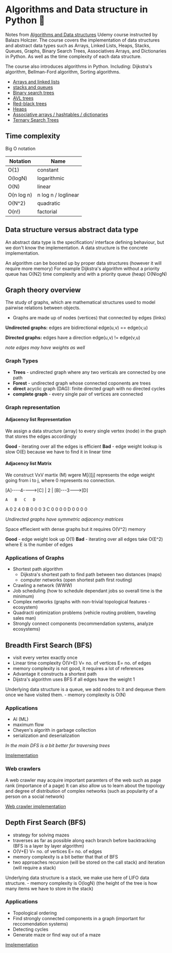 # Algorithms and Data structure in Python 🐍

Notes from [Algorithms and Data structures](https://www.udemy.com/course/algorithms-and-data-structures-in-python) Udemy course instructed by Balazs Holczer.
The course covers the implementation of data structures and abstract data types such as Arrays, Linked Lists, Heaps, Stacks, Queues, Graphs, Binary Search Trees, Associatives Arrays, and Dictionaries in Python.
As well as the time complexity of each data structure.

The course also introduces algorithms in Python. Including: Dijkstra's algorithm, Bellman-Ford algorithm, Sorting algorithms.

* [Arrays and linked lists](implementations/arrays_and_linked_lists.py)
* [stacks and queues](implementations/stacks_and_queue.py)
* [Binary search trees](implementations/binary_search_trees.py)
* [AVL trees](implementations/avl_trees.py)
* [Red-black trees](implementations/red_black_trees.py)
* [Heaps](implementations/heaps.py)
* [Associative arrays / hashtables / dictionaries](implementations/associative_arrays.py)
* [Ternary Search Trees](implementations/tenary_search_trees.py)


## Time complexity

Big O notation

| Notation      | Name                  |
|---------------|-----------------------|   
| O(1)          | constant              |
| O(logN)       | logarithmic           |
| O(N)          | linear                |
| O(n log n)    | n log n / loglinear   |
| O(N^2)        | quadratic             |
| O(n!)         | factorial             |


## Data structure versus abstract data type

An abstract data type is the specification/ interface defining behaviour, but we don't know the implementation.
A data structure is the concrete implementation.

An algorithm can be boosted up by proper data structures (however it will require more memory)
For example Dijkstra's algorithm without a priority queue has O(N2) time complexity and with a priority queue (heap) O(NlogN)


## Graph theory overview

The study of graphs, which are mathematical structures used to model pairwise relations between objects.

- Graphs are made up of nodes (vertices) that connected by edges (links)

**Undirected graphs:** edges are bidirectional edge(u,v) == edge(v,u)

**Directed graphs:** edges have a direction edge(u,v) != edge(v,u)

*note edges may have weights as well*

### Graph Types

* **Trees** - undirected graph where any two verticals are connected by one path
* **Forest** - undirected graph whose connected coponents are trees
* **direct** acyclic graph (DAG): finite directed graph with no directed cycles
* **complete graph** - every single pair of vertices are connected


### Graph representation

#### Adjacency list Representation

We assign a data structure (array) to every single vertex (node) in the graph that stores the edges accordingly

**Good** - iterating over all the edges is efficient
**Bad** - edge weight lookup is slow O(E) because we have to find it in linear time

#### Adjacency list Matrix

We construct VxV martix (M) wgere M[i][j] represents the edge weight going from i to j, where 0 represents no connection.


[A]----4---->[C]
 |
 2
 |
[B]---3--->[D]

    A   B   C   D
A   0   2   4   0
B   0   0   0   3
C   0   0   0   0
D   0   0   0   0

*Undirected graphs have symmetric adjacency matrices*

Space effiecient with dense graphs but it requires O(V^2) memory

**Good** - edge weight look up O(1)
**Bad** - iterating over all edges take O(E^2) where E is the number of edges

### Applications of Graphs

* Shortest path algorithm
    - Dijkstra's shortest path to find path between two distances (maps)
    - computer networks (open shortest path first routing)
* Crawling a network (WWW)
* Job scheduling (how to schedule dependant jobs so overall time is the minimum)
* Complex networks (graphs with non-trivial topological features - ecosystem)
* Quadracti optimization problems (vehicle routing problem, traveling sales man)
* Strongly connect components (recommendation systems, analyze ecosystems)


## Breadth First Search (BFS)

- visit every vertex exactly once
- Linear time complexity O(V+E) V= no. of vertices E= no. of edges
- memory complexity is not good, it requires a lot of references
- Advantage it constructs a shortest path
- Dijstra's algorithm uses BFS if all edges have the weight 1

Underlying data structure is a queue, we add nodes to it and dequeue them once we have visited them.
    - memory complexity is O(N)

### Applications

* AI (ML)
* maximum flow
* Cheyen's algorith in garbage collection
* serialization and deserialization

*In the main DFS is a bit better for traversing trees*

[Implementation](implementations/bfs.py)


### Web crawlers

A web crawler may acquire important paramters of the web such as page rank (importance of a page)
It can also allow us to learn about the topology and degree of distribution of complex networks (such as popularity of a person on a social network)

[Web crawler implementation](implementations/webcrawler.py)

## Depth First Search (BFS)

- strategy for solving mazes
- traverses as far as possible along each branch before backtracking (BFS is a layer by layer algorithm)
- O(V+E) V= no. of vertices E= no. of edges
- memory complexity is a bit better that that of BFS
- two approaches recursion (will be stored on the call stack) and iteration (will require a stack)

Underlying data structure is a stack, we make use here of LIFO data structure.
    - memory complexity is O(logN) (the height of the tree is how many items we have to store in the stack)

### Applications

* Topological ordering
* Find strongly connected components in a graph (important for reccomendation systems)
* Detecting cycles
* Generate maze or find way out of a maze

[Implementation](implementations/dfs.py)

